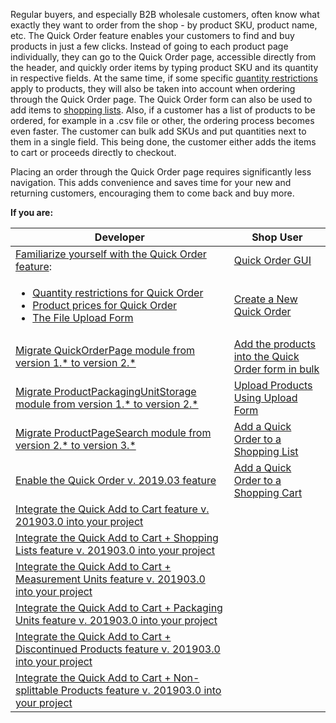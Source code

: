 Regular buyers, and especially B2B wholesale customers, often know what exactly they want to order from the shop - by product SKU, product name, etc. The Quick Order feature enables your customers to find and buy products in just a few clicks. Instead of going to each product page individually, they can go to the Quick Order page, accessible directly from the header, and quickly order items by typing product SKU and its quantity in respective fields. At the same time, if some specific [quantity restrictions](https://documentation.spryker.com/v4/docs/product-quantity-restrictions-overview) apply to products, they will also be taken into account when ordering through the Quick Order page. The Quick Order form can also be used to add items to [shopping lists](https://documentation.spryker.com/v4/docs/multiple-shared-shopping-lists). Also, if a customer has a list of products to be ordered, for example in a .csv file or other, the ordering process becomes even faster. The customer can bulk add SKUs and put quantities next to them in a single field. This being done, the customer either adds the items to cart or proceeds directly to checkout.

Placing an order through the Quick Order page requires significantly less navigation. This adds convenience and saves time for your new and returning customers, encouraging them to come back and buy more.

**If you are:**

| Developer | Shop User |
| --- | --- |
| [Familiarize yourself with the Quick Order feature](https://documentation.spryker.com/v2/docs/quick-order-overview-201903): | [Quick Order GUI](https://documentation.spryker.com/v4/docs/quick-order-shop-guide) |
| <ul><li>[Quantity restrictions for Quick Order](https://documentation.spryker.com/v2/docs/quick-order-overview-201903#quantity-restrictions-for-quick-order)</li><li>[Product prices for Quick Order](https://documentation.spryker.com/v2/docs/quick-order-overview-201903#product-prices-for-quick-order)</li><li>[The File Upload Form](https://documentation.spryker.com/v2/docs/quick-order-overview-201903#file-upload-form-for-concrete-products)</li></ul> | [Create a New Quick Order](https://documentation.spryker.com/v4/docs/quick-order-shop-guide#creating-a-new-quick-order) |
| [Migrate QuickOrderPage module from version 1.* to version 2.*](https://documentation.spryker.com/v4/docs/mg-quick-order-page#upgrading-from-version-1---to-version-2--) | [Add the products into the Quick Order form in bulk](https://documentation.spryker.com/v4/docs/quick-order-shop-guide#adding-the-products-into-the-quick-order-form-in-bulk) |
| [Migrate ProductPackagingUnitStorage module from version 1.* to version 2.*](https://documentation.spryker.com/v4/docs/mg-product-packaging-unit-storage) | [Upload Products Using Upload Form](https://documentation.spryker.com/v4/docs/quick-order-shop-guide#uploading-products-using-upload-form) |
| [Migrate ProductPageSearch module from version 2.* to version 3.*](https://documentation.spryker.com/v4/docs/mg-product-page-search) | [Add a Quick Order to a Shopping List](https://documentation.spryker.com/v4/docs/quick-order-shop-guide#adding-a-quick-order-to-a-shopping-list)|
| [Enable the Quick Order v. 2019.03 feature](https://documentation.spryker.com/v2/docs/quick-order-feature-integration-201903) | [Add a Quick Order to a Shopping Cart](https://documentation.spryker.com/v4/docs/quick-order-shop-guide#adding-a-quick-order-to-a-shopping-cart) |
| [Integrate the Quick Add to Cart feature v. 201903.0 into your project](https://documentation.spryker.com/v2/docs/quick-order-feature-integration-201903) |
| [Integrate the Quick Add to Cart + Shopping Lists feature v. 201903.0 into your project](https://documentation.spryker.com/v2/docs/quick-order-shopping-lists-feature-integration-201903) |
| [Integrate the Quick Add to Cart + Measurement Units feature v. 201903.0 into your project](https://documentation.spryker.com/v2/docs/quick-order-measurement-units-feature-integration-201903) |
| [Integrate the Quick Add to Cart + Packaging Units feature v. 201903.0 into your project](https://documentation.spryker.com/v2/docs/quick-order-packaging-units-feature-integration-201903) |
| [Integrate the Quick Add to Cart + Discontinued Products feature v. 201903.0 into your project](https://documentation.spryker.com/v2/docs/quick-order-discontinued-products-feature-integration-201903) |
| [Integrate the Quick Add to Cart + Non-splittable Products feature v. 201903.0 into your project](https://documentation.spryker.com/v2/docs/quick-order-non-splittable-products-feature-integration-201903) |

